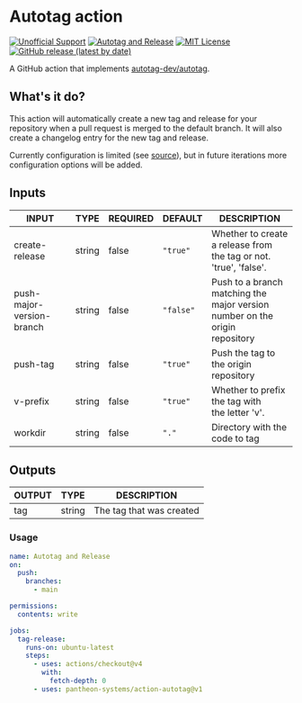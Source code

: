 # Autotag action
[![Unofficial Support](https://img.shields.io/badge/Pantheon-Unofficial_Support-yellow?logo=pantheon&color=FFDC28)](https://docs.pantheon.io/oss-support-levels#unofficial-support)
[![Autotag and Release](https://github.com/pantheon-systems/action-autotag/actions/workflows/tag-release.yml/badge.svg)](https://github.com/pantheon-systems/action-autotag/actions/workflows/tag-release.yml)
[![MIT License](https://img.shields.io/github/license/pantheon-systems/action-autotag)](https://github.com/pantheon-systems/action-autotag/blob/main/LICENSE) 
[![GitHub release (latest by date)](https://img.shields.io/github/v/release/pantheon-systems/action-autotag)](https://github.com/pantheon-systems/action-autotag/releases)

A GitHub action that implements [autotag-dev/autotag](https://github.com/autotag-dev/autotag).

## What's it do?
This action will automatically create a new tag and release for your repository when a pull request is merged to the default branch. It will also create a changelog entry for the new tag and release.

Currently configuration is limited (see [source](https://github.com/pantheon-systems/action-autotag/blob/main/src/tag-release.sh)), but in future iterations more configuration options will be added.

## Inputs

<!-- AUTO-DOC-INPUT:START - Do not remove or modify this section -->

|           INPUT           |  TYPE  | REQUIRED |  DEFAULT  |                                     DESCRIPTION                                      |
|---------------------------|--------|----------|-----------|--------------------------------------------------------------------------------------|
|      create-release       | string |  false   | `"true"`  |        Whether to create a release from <br>the tag or not. 'true', 'false'.         |
| push-major-version-branch | string |  false   | `"false"` | Push to a branch matching the <br>major version number on the origin <br>repository  |
|         push-tag          | string |  false   | `"true"`  |                      Push the tag to the origin <br>repository                       |
|         v-prefix          | string |  false   | `"true"`  |                 Whether to prefix the tag with <br>the letter 'v'.                   |
|          workdir          | string |  false   |   `"."`   |                            Directory with the code to tag                            |

<!-- AUTO-DOC-INPUT:END -->

## Outputs

<!-- AUTO-DOC-OUTPUT:START - Do not remove or modify this section -->

| OUTPUT |  TYPE  |       DESCRIPTION        |
|--------|--------|--------------------------|
|  tag   | string | The tag that was created |

<!-- AUTO-DOC-OUTPUT:END -->

### Usage
```yaml
name: Autotag and Release
on:
  push:
    branches:
      - main

permissions:
  contents: write

jobs:
  tag-release:
    runs-on: ubuntu-latest
    steps:
      - uses: actions/checkout@v4
        with:
          fetch-depth: 0
      - uses: pantheon-systems/action-autotag@v1
```
